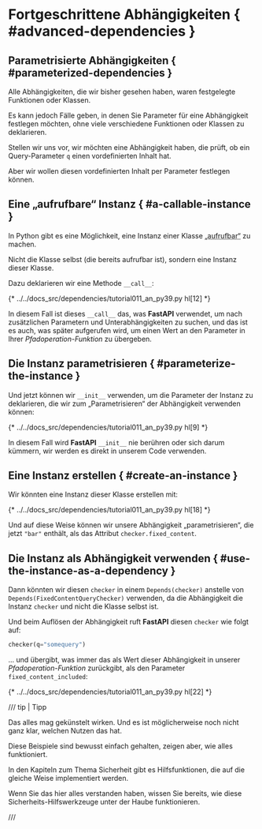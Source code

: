 # Fortgeschrittene Abhängigkeiten { #advanced-dependencies }

## Parametrisierte Abhängigkeiten { #parameterized-dependencies }

Alle Abhängigkeiten, die wir bisher gesehen haben, waren festgelegte Funktionen oder Klassen.

Es kann jedoch Fälle geben, in denen Sie Parameter für eine Abhängigkeit festlegen möchten, ohne viele verschiedene Funktionen oder Klassen zu deklarieren.

Stellen wir uns vor, wir möchten eine Abhängigkeit haben, die prüft, ob ein Query-Parameter `q` einen vordefinierten Inhalt hat.

Aber wir wollen diesen vordefinierten Inhalt per Parameter festlegen können.

## Eine „aufrufbare“ Instanz { #a-callable-instance }

In Python gibt es eine Möglichkeit, eine Instanz einer Klasse <abbr title="Englisch „callable“">„aufrufbar“</abbr> zu machen.

Nicht die Klasse selbst (die bereits aufrufbar ist), sondern eine Instanz dieser Klasse.

Dazu deklarieren wir eine Methode `__call__`:

{* ../../docs_src/dependencies/tutorial011_an_py39.py hl[12] *}

In diesem Fall ist dieses `__call__` das, was **FastAPI** verwendet, um nach zusätzlichen Parametern und Unterabhängigkeiten zu suchen, und das ist es auch, was später aufgerufen wird, um einen Wert an den Parameter in Ihrer *Pfadoperation-Funktion* zu übergeben.

## Die Instanz parametrisieren { #parameterize-the-instance }

Und jetzt können wir `__init__` verwenden, um die Parameter der Instanz zu deklarieren, die wir zum „Parametrisieren“ der Abhängigkeit verwenden können:

{* ../../docs_src/dependencies/tutorial011_an_py39.py hl[9] *}

In diesem Fall wird **FastAPI** `__init__` nie berühren oder sich darum kümmern, wir werden es direkt in unserem Code verwenden.

## Eine Instanz erstellen { #create-an-instance }

Wir könnten eine Instanz dieser Klasse erstellen mit:

{* ../../docs_src/dependencies/tutorial011_an_py39.py hl[18] *}

Und auf diese Weise können wir unsere Abhängigkeit „parametrisieren“, die jetzt `"bar"` enthält, als das Attribut `checker.fixed_content`.

## Die Instanz als Abhängigkeit verwenden { #use-the-instance-as-a-dependency }

Dann könnten wir diesen `checker` in einem `Depends(checker)` anstelle von `Depends(FixedContentQueryChecker)` verwenden, da die Abhängigkeit die Instanz `checker` und nicht die Klasse selbst ist.

Und beim Auflösen der Abhängigkeit ruft **FastAPI** diesen `checker` wie folgt auf:

```Python
checker(q="somequery")
```

... und übergibt, was immer das als Wert dieser Abhängigkeit in unserer *Pfadoperation-Funktion* zurückgibt, als den Parameter `fixed_content_included`:

{* ../../docs_src/dependencies/tutorial011_an_py39.py hl[22] *}

/// tip | Tipp

Das alles mag gekünstelt wirken. Und es ist möglicherweise noch nicht ganz klar, welchen Nutzen das hat.

Diese Beispiele sind bewusst einfach gehalten, zeigen aber, wie alles funktioniert.

In den Kapiteln zum Thema Sicherheit gibt es Hilfsfunktionen, die auf die gleiche Weise implementiert werden.

Wenn Sie das hier alles verstanden haben, wissen Sie bereits, wie diese Sicherheits-Hilfswerkzeuge unter der Haube funktionieren.

///
